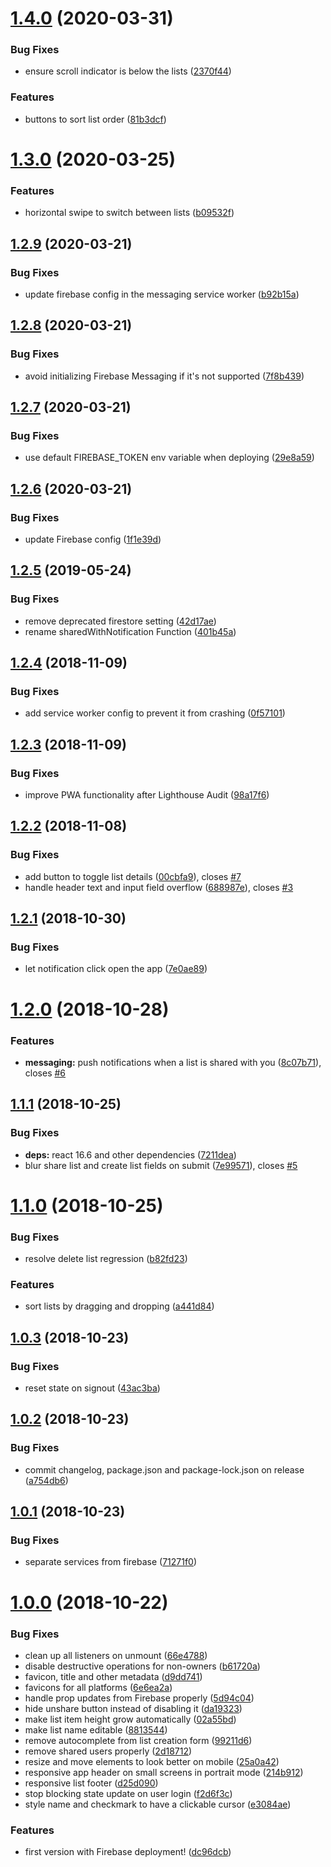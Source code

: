 # [1.4.0](https://github.com/helleroy/shoppinglist/compare/v1.3.0...v1.4.0) (2020-03-31)


### Bug Fixes

* ensure scroll indicator is below the lists ([2370f44](https://github.com/helleroy/shoppinglist/commit/2370f44952180daaff2e959d2b6d78f85cacc8a4))


### Features

* buttons to sort list order ([81b3dcf](https://github.com/helleroy/shoppinglist/commit/81b3dcf4fe4251477cbc37427495190deef1ad37))

# [1.3.0](https://github.com/helleroy/shoppinglist/compare/v1.2.9...v1.3.0) (2020-03-25)


### Features

* horizontal swipe to switch between lists ([b09532f](https://github.com/helleroy/shoppinglist/commit/b09532f8b326777c33b0988f91cd581860488fde))

## [1.2.9](https://github.com/helleroy/shoppinglist/compare/v1.2.8...v1.2.9) (2020-03-21)

### Bug Fixes

- update firebase config in the messaging service worker ([b92b15a](https://github.com/helleroy/shoppinglist/commit/b92b15a9fbeb0d30dde7011bf72d5c07bb7472b5))

## [1.2.8](https://github.com/helleroy/shoppinglist/compare/v1.2.7...v1.2.8) (2020-03-21)

### Bug Fixes

- avoid initializing Firebase Messaging if it's not supported ([7f8b439](https://github.com/helleroy/shoppinglist/commit/7f8b439525ce48f503546e00bbc87fe01b87d968))

## [1.2.7](https://github.com/helleroy/shoppinglist/compare/v1.2.6...v1.2.7) (2020-03-21)

### Bug Fixes

- use default FIREBASE_TOKEN env variable when deploying ([29e8a59](https://github.com/helleroy/shoppinglist/commit/29e8a59dcbc7685eee11cf67bdc5d32ffd5a475f))

## [1.2.6](https://github.com/helleroy/shoppinglist/compare/v1.2.5...v1.2.6) (2020-03-21)

### Bug Fixes

- update Firebase config ([1f1e39d](https://github.com/helleroy/shoppinglist/commit/1f1e39d62ae18e633ca1b3de8b508e1a0486bd66))

## [1.2.5](https://github.com/helleroy/shoppinglist/compare/v1.2.4...v1.2.5) (2019-05-24)

### Bug Fixes

- remove deprecated firestore setting ([42d17ae](https://github.com/helleroy/shoppinglist/commit/42d17ae))
- rename sharedWithNotification Function ([401b45a](https://github.com/helleroy/shoppinglist/commit/401b45a))

## [1.2.4](https://github.com/helleroy/shoppinglist/compare/v1.2.3...v1.2.4) (2018-11-09)

### Bug Fixes

- add service worker config to prevent it from crashing ([0f57101](https://github.com/helleroy/shoppinglist/commit/0f57101))

## [1.2.3](https://github.com/helleroy/shoppinglist/compare/v1.2.2...v1.2.3) (2018-11-09)

### Bug Fixes

- improve PWA functionality after Lighthouse Audit ([98a17f6](https://github.com/helleroy/shoppinglist/commit/98a17f6))

## [1.2.2](https://github.com/helleroy/shoppinglist/compare/v1.2.1...v1.2.2) (2018-11-08)

### Bug Fixes

- add button to toggle list details ([00cbfa9](https://github.com/helleroy/shoppinglist/commit/00cbfa9)), closes [#7](https://github.com/helleroy/shoppinglist/issues/7)
- handle header text and input field overflow ([688987e](https://github.com/helleroy/shoppinglist/commit/688987e)), closes [#3](https://github.com/helleroy/shoppinglist/issues/3)

## [1.2.1](https://github.com/helleroy/shoppinglist/compare/v1.2.0...v1.2.1) (2018-10-30)

### Bug Fixes

- let notification click open the app ([7e0ae89](https://github.com/helleroy/shoppinglist/commit/7e0ae89))

# [1.2.0](https://github.com/helleroy/shoppinglist/compare/v1.1.1...v1.2.0) (2018-10-28)

### Features

- **messaging:** push notifications when a list is shared with you ([8c07b71](https://github.com/helleroy/shoppinglist/commit/8c07b71)), closes [#6](https://github.com/helleroy/shoppinglist/issues/6)

## [1.1.1](https://github.com/helleroy/shoppinglist/compare/v1.1.0...v1.1.1) (2018-10-25)

### Bug Fixes

- **deps:** react 16.6 and other dependencies ([7211dea](https://github.com/helleroy/shoppinglist/commit/7211dea))
- blur share list and create list fields on submit ([7e99571](https://github.com/helleroy/shoppinglist/commit/7e99571)), closes [#5](https://github.com/helleroy/shoppinglist/issues/5)

# [1.1.0](https://github.com/helleroy/shoppinglist/compare/v1.0.3...v1.1.0) (2018-10-25)

### Bug Fixes

- resolve delete list regression ([b82fd23](https://github.com/helleroy/shoppinglist/commit/b82fd23))

### Features

- sort lists by dragging and dropping ([a441d84](https://github.com/helleroy/shoppinglist/commit/a441d84))

## [1.0.3](https://github.com/helleroy/shoppinglist/compare/v1.0.2...v1.0.3) (2018-10-23)

### Bug Fixes

- reset state on signout ([43ac3ba](https://github.com/helleroy/shoppinglist/commit/43ac3ba))

## [1.0.2](https://github.com/helleroy/shoppinglist/compare/v1.0.1...v1.0.2) (2018-10-23)

### Bug Fixes

- commit changelog, package.json and package-lock.json on release ([a754db6](https://github.com/helleroy/shoppinglist/commit/a754db6))

## [1.0.1](https://github.com/helleroy/shoppinglist/compare/v1.0.0...v1.0.1) (2018-10-23)

### Bug Fixes

- separate services from firebase ([71271f0](https://github.com/helleroy/shoppinglist/commit/71271f0))

# [1.0.0](https://github.com/helleroy/shoppinglist/tree/v1.0.0) (2018-10-22)

### Bug Fixes

- clean up all listeners on unmount ([66e4788](https://github.com/helleroy/shoppinglist/commit/66e4788))
- disable destructive operations for non-owners ([b61720a](https://github.com/helleroy/shoppinglist/commit/b61720a))
- favicon, title and other metadata ([d9dd741](https://github.com/helleroy/shoppinglist/commit/d9dd741))
- favicons for all platforms ([6e6ea2a](https://github.com/helleroy/shoppinglist/commit/6e6ea2a))
- handle prop updates from Firebase properly ([5d94c04](https://github.com/helleroy/shoppinglist/commit/5d94c04))
- hide unshare button instead of disabling it ([da19323](https://github.com/helleroy/shoppinglist/commit/da19323))
- make list item height grow automatically ([02a55bd](https://github.com/helleroy/shoppinglist/commit/02a55bd))
- make list name editable ([8813544](https://github.com/helleroy/shoppinglist/commit/8813544))
- remove autocomplete from list creation form ([99211d6](https://github.com/helleroy/shoppinglist/commit/99211d6))
- remove shared users properly ([2d18712](https://github.com/helleroy/shoppinglist/commit/2d18712))
- resize and move elements to look better on mobile ([25a0a42](https://github.com/helleroy/shoppinglist/commit/25a0a42))
- responsive app header on small screens in portrait mode ([214b912](https://github.com/helleroy/shoppinglist/commit/214b912))
- responsive list footer ([d25d090](https://github.com/helleroy/shoppinglist/commit/d25d090))
- stop blocking state update on user login ([f2d6f3c](https://github.com/helleroy/shoppinglist/commit/f2d6f3c))
- style name and checkmark to have a clickable cursor ([e3084ae](https://github.com/helleroy/shoppinglist/commit/e3084ae))

### Features

- first version with Firebase deployment! ([dc96dcb](https://github.com/helleroy/shoppinglist/commit/dc96dcb))
